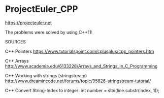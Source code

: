 # ProjectEuler_CPP
https://projecteuler.net

The problems were solved by using C++11!


SOURCES

C++ Pointers
https://www.tutorialspoint.com/cplusplus/cpp_pointers.htm

C++ Arrays
http://www.academia.edu/6133228/Arrays_and_Strings_in_C_Programming

C++ Working with strings (stringstream)
http://www.dreamincode.net/forums/topic/95826-stringstream-tutorial/

C++ Convert String-Index to integer:
int number = stoi(line.substr(index, 1));